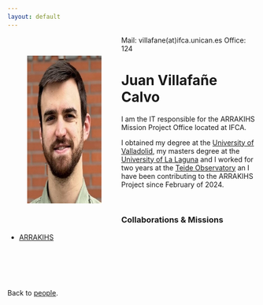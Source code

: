 ```yaml
---
layout: default
---
```




<p style="float: left; width: 30%; margin:40px"><img src="/assets/imgs/People/villafanej.jpg" style="width:224px;height:300px;">

Mail: villafane(at)ifca.unican.es
Office: 124

# Juan Villafañe Calvo

I am the IT responsible for the ARRAKIHS Mission Project Office located at IFCA.

I obtained my degree at the [University of Valladolid](https://www.uva.es/export/sites/uva/), my masters degree at the [University of La Laguna](https://www.ull.es/) and I worked for two years at the [Teide Observatory](https://www.iac.es/es/observatorios-de-canarias/observatorio-del-teide) an I have been contributing to the ARRAKIHS Project since February of 2024.

<br>

### Collaborations & Missions

- [ARRAKIHS](https://www.arrakihs-mission.eu/)


<br>
<br>
<br>
<br>

Back to [people]({{site.url}}/people).
